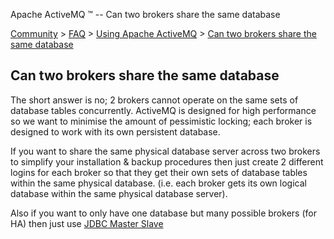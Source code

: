 Apache ActiveMQ ™ -- Can two brokers share the same database 

[Community](community.html) > [FAQ](faq.html) > [Using Apache ActiveMQ](using-apache-activemq.html) > [Can two brokers share the same database](can-two-brokers-share-the-same-database.html)


Can two brokers share the same database
---------------------------------------

The short answer is no; 2 brokers cannot operate on the same sets of database tables concurrently. ActiveMQ is designed for high performance so we want to minimise the amount of pessimistic locking; each broker is designed to work with its own persistent database.

If you want to share the same physical database server across two brokers to simplify your installation & backup procedures then just create 2 different logins for each broker so that they get their own sets of database tables within the same physical database. (i.e. each broker gets its own logical database within the same physical database server).

Also if you want to only have one database but many possible brokers (for HA) then just use [JDBC Master Slave](jdbc-master-slave.html)

